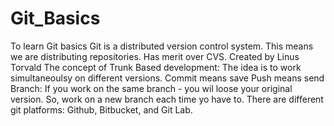 # Git_Basics
To learn Git basics
Git is a distributed version control system. This means we are distributing repositories. Has merit over CVS.
Created by Linus Torvald
The concept of Trunk Based development: The idea is to work simultaneoulsy on different versions.
Commit means save
Push means send
Branch: If you work on the same branch - you wil loose your original version. So, work on a new branch each time yo have to.
There are different git platforms: Github, Bitbucket, and Git Lab.
